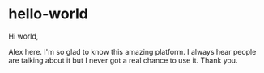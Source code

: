 # hello-world

Hi world,

Alex here. I'm so glad to know this amazing platform. I always hear people are talking about it but I never got a real chance to use it.
Thank you.
